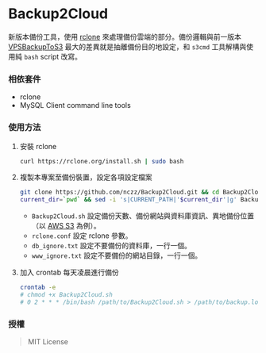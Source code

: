 # Backup2Cloud

新版本備份工具，使用 [rclone](https://github.com/ncw/rclone) 來處理備份雲端的部分。備份邏輯與前一版本 [VPSBackupToS3](https://github.com/nczz/VPSBackupToS3) 最大的差異就是抽離備份目的地設定，和 `s3cmd` 工具解構與使用純 `bash` script 改寫。

### 相依套件

- rclone
- MySQL Client command line tools

### 使用方法

1. 安裝 rclone

	```bash
	curl https://rclone.org/install.sh | sudo bash
	```

2. 複製本專案至備份裝置，設定各項設定檔案

	```bash
	git clone https://github.com/nczz/Backup2Cloud.git && cd Backup2Cloud
	current_dir=`pwd` && sed -i 's|CURRENT_PATH|'$current_dir'|g' Backup2Cloud.sh
	```
	
	- `Backup2Cloud.sh` 設定備份天數、備份網站與資料庫資訊、異地備份位置（以 [AWS S3](https://rclone.org/s3/) 為例）。
	- `rclone.conf` 設定 rclone 參數。
	- `db_ignore.txt` 設定不要備份的資料庫，一行一個。
	- `www_ignore.txt` 設定不要備份的網站目錄，一行一個。

3. 加入 crontab 每天凌晨進行備份

	```bash
	crontab -e
	# chmod +x Backup2Cloud.sh
	# 0 2 * * * /bin/bash /path/to/Backup2Cloud.sh > /path/to/backup.log 
	```

### 授權

> MIT License 
